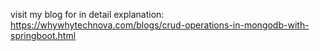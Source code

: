 visit my blog for in detail explanation: https://whywhytechnova.com/blogs/crud-operations-in-mongodb-with-springboot.html
